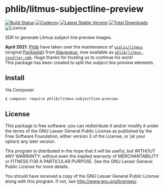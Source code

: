 # phlib/litmus-subjectline-preview

[![Build Status](https://img.shields.io/travis/phlib/litmus-subjectline-preview/master.svg)](https://travis-ci.org/phlib/litmus-subjectline-preview)
[![Codecov](https://img.shields.io/codecov/c/github/phlib/litmus-subjectline-preview.svg)](https://codecov.io/gh/phlib/litmus-subjectline-preview)
[![Latest Stable Version](https://img.shields.io/packagist/v/phlib/litmus-subjectline-preview.svg)](https://packagist.org/packages/phlib/litmus-subjectline-preview)
[![Total Downloads](https://img.shields.io/packagist/dt/phlib/litmus-subjectline-preview.svg)](https://packagist.org/packages/phlib/litmus-subjectline-preview)
![Licence](https://img.shields.io/github/license/phlib/litmus-subjectline-preview.svg)

SDK to generate Litmus subject line preview images.

**April 2021**: [Phlib](https://github.com/phlib) have taken over the
maintenance of [`yzalis/litmus`](https://github.com/yzalis/litmus)
(original [Packagist](https://packagist.org/packages/yzalis/litmus))
from [blaugueux](https://github.com/blaugueux), now available as
[`phlib/litmus-reseller-sdk`](https://github.com/phlib/litmus-reseller-sdk).
Huge thanks for trusting us to continue his work! \
This package has been created to split the _subject line preview_ elements.

## Install

Via Composer

```sh
$ composer require phlib/litmus-subjectline-preview
```

## License

This package is free software: you can redistribute it and/or modify
it under the terms of the GNU Lesser General Public License as published by
the Free Software Foundation, either version 3 of the License, or
(at your option) any later version.

This program is distributed in the hope that it will be useful,
but WITHOUT ANY WARRANTY; without even the implied warranty of
MERCHANTABILITY or FITNESS FOR A PARTICULAR PURPOSE.  See the
GNU Lesser General Public License for more details.

You should have received a copy of the GNU Lesser General Public License
along with this program.  If not, see <http://www.gnu.org/licenses/>.
